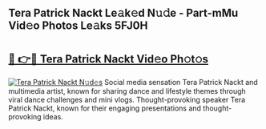 ## Tera Patrick Nackt Le𝚊k𝚎d N𝚞𝚍e - Part-mMu Vid𝚎o Photos Le𝚊ks 5FJ0H

# <h2><a href="http://fb1y5u5.evod.top/?m=Tera+Patrick+Nackt">🔗 👉🔴 Tera Patrick Nackt Vid𝚎o Ph𝚘t𝚘s</a></h2>

[![Tera Patrick Nackt N𝚞d𝚎s](https://i.imgur.com/8V9OHl7.gif)](http://fb1y5u5.evod.top/?m=Tera+Patrick+Nackt)
Social media sensation Tera Patrick Nackt and multimedia artist, known for sharing dance and lifestyle themes through viral dance challenges and mini vlogs. Thought-provoking speaker Tera Patrick Nackt, known for their engaging presentations and thought-provoking ideas. 
